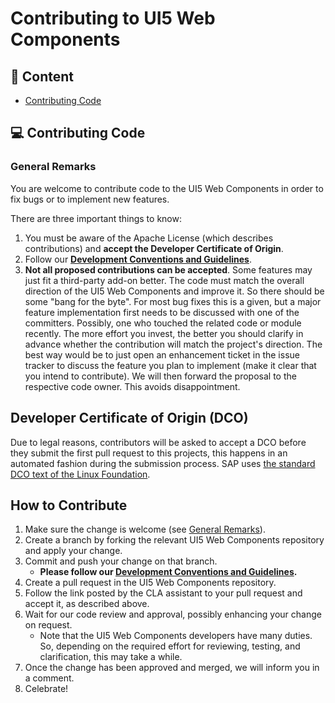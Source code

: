 # Contributing to UI5 Web Components
## 📖 Content

 * [Contributing Code](#how-to-contribute)

## 💻 Contributing Code
### General Remarks
You are welcome to contribute code to the UI5 Web Components in order to fix bugs or to implement new features.

There are three important things to know:

1. You must be aware of the Apache License (which describes contributions) and **accept the Developer Certificate of Origin**.
2. Follow our **[Development Conventions and Guidelines](https://sap.github.io/ui5-webcomponents/playground/contributing/conventions-and-guidelines/)**.
3. **Not all proposed contributions can be accepted**. Some features may just fit a third-party add-on better. The code must match the overall direction of the UI5 Web Components and improve it. So there should be some "bang for the byte". For most bug fixes this is a given, but a major feature implementation first needs to be discussed with one of the committers. Possibly, one who touched the related code or module recently. The more effort you invest, the better you should clarify in advance whether the contribution will match the project's direction. The best way would be to just open an enhancement ticket in the issue tracker to discuss the feature you plan to implement (make it clear that you intend to contribute). We will then forward the proposal to the respective code owner. This avoids disappointment.

## Developer Certificate of Origin (DCO)

Due to legal reasons, contributors will be asked to accept a DCO before they submit the first pull request to this projects, this happens in an automated fashion during the submission process. SAP uses [the standard DCO text of the Linux Foundation](https://developercertificate.org/).

## How to Contribute
1. Make sure the change is welcome (see [General Remarks](#general-remarks)).
1. Create a branch by forking the relevant UI5 Web Components repository and apply your change.
1. Commit and push your change on that branch.
    - **Please follow our [Development Conventions and Guidelines](https://sap.github.io/ui5-webcomponents/playground/contributing/conventions-and-guidelines/).**
1. Create a pull request in the UI5 Web Components repository.
1. Follow the link posted by the CLA assistant to your pull request and accept it, as described above.
1. Wait for our code review and approval, possibly enhancing your change on request.
    - Note that the UI5 Web Components developers have many duties. So, depending on the required effort for reviewing, testing, and clarification, this may take a while.
1. Once the change has been approved and merged, we will inform you in a comment.
1. Celebrate!

